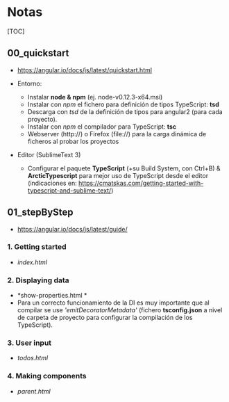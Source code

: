 # Notas

[TOC]

## 00_quickstart
* https://angular.io/docs/js/latest/quickstart.html

* Entorno:
	* Instalar **node & npm** (ej. node-v0.12.3-x64.msi)
	* Instalar con *npm* el fichero para definición de tipos TypeScript: **tsd**
	* Descarga con *tsd* de la definición de tipos para angular2 (para cada proyecto).
	* Instalar con *npm* el compilador para TypeScript: **tsc**
	* Webserver (http://) o Firefox (file://) para la carga dinámica de ficheros al probar los proyectos

* Editor (SublimeText 3)
	* Configurar el paquete **TypeScript** (+su Build System, con Ctrl+B) & **ArcticTypescript** para mejor uso de TypeScript desde el editor (indicaciones en: https://cmatskas.com/getting-started-with-typescript-and-sublime-text/)

## 01_stepByStep
* https://angular.io/docs/js/latest/guide/

### 1. Getting started
* *index.html*

### 2. Displaying data
* *show-properties.html	*
* Para un correcto funcionamiento de la DI es muy importante que al compilar se use *'emitDecoratorMetadata'* (fichero **tsconfig.json** a nivel de carpeta de proyecto para configurar la compilación de los TypeScript).

### 3. User input
* *todos.html*

### 4. Making components
* *parent.html*